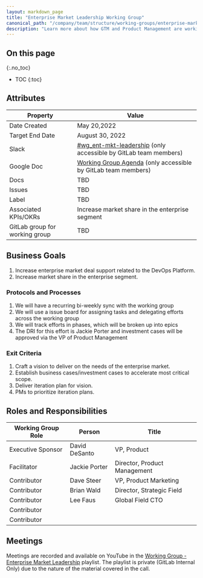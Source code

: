 ```yaml
---
layout: markdown_page
title: "Enterprise Market Leadership Working Group"
canonical_path: "/company/team/structure/working-groups/enterprise-market-leadership/"
description: "Learn more about how GTM and Product Management are working together to support the enterprise market leadership!"
---
```


## On this page
{:.no_toc}

- TOC
{:toc}

## Attributes

| Property        | Value           |
|-----------------|-----------------|
| Date Created    | May 20,2022 |
| Target End Date | August 30, 2022 |
| Slack           | [#wg_ent-mkt-leadership]() (only accessible by GitLab team members) |
| Google Doc      | [Working Group Agenda](https://docs.google.com/document/d/1nXo8r11TxFyNPMdEpGzS8f95Gm0CtUoeElCCjY93isU/edit?usp=sharing) (only accessible by GitLab team members) |
| Docs            | TBD |
| Issues    | TBD |
| Label           | TBD |
| Associated KPIs/OKRs | Increase market share in the enterprise segment |
| GitLab group for working group| TBD |


## Business Goals

1. Increase enterprise market deal support related to the DevOps Platform.
1. Increase market share in the enterprise segment. 

### Protocols and Processes

1. We will have a recurring bi-weekly sync with the working group 
1. We will use a issue board for assigning tasks and delegating efforts across the working group 
1. We will track efforts in phases, which will be broken up into epics 
1. The DRI for this effort is Jackie Porter and investment cases will be approved via the VP of Product Management

### Exit Criteria

1. Craft a vision to deliver on the needs of the enterprise market. 
1. Establish business cases/investment cases to accelerate most critical scope. 
1. Deliver iteration plan for vision. 
1. PMs to prioritize iteration plans. 


## Roles and Responsibilities

| Working Group Role    | Person                | Title                          |
|-----------------------|-----------------------|--------------------------------|
| Executive Sponsor     | David DeSanto | VP, Product |
| Facilitator           | Jackie Porter | Director, Product Management |
| Contributor           | Dave Steer | VP, Product Marketing|
| Contributor           | Brian Wald | Director, Strategic Field |
| Contributor           | Lee Faus | Global Field CTO |
| Contributor           | | |
| Contributor           | | |

## Meetings

Meetings are recorded and available on
YouTube in the [Working Group - Enterprise Market Leadership]() playlist. The playlist is private (GitLab Internal Only) due to the nature of the material covered in the call. 


